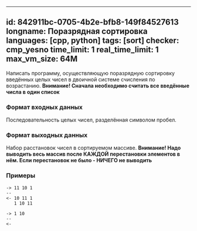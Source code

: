 
---
id: 842911bc-0705-4b2e-bfb8-149f84527613
longname: Поразрядная сортировка
languages: [cpp, python]
tags: [sort]
checker: cmp_yesno
time_limit: 1
real_time_limit: 1
max_vm_size: 64M
---


Написать программу, осуществляющую поразрядную сортировку введённых целых чисел в двоичной системе счисления по возрастанию.
**Внимание! Сначала необходимо считать все введённые числа в один список**

### Формат входных данных

Последовательность целых чисел, разделённая символом пробел.

### Формат выходных данных

Набор расстановок чисел в сортируемом массиве.
**Внимание! Надо выводить весь массив после КАЖДОЙ перестановки элементов в нём. Если перестановок
не было - НИЧЕГО не выводить**

### Примеры

```
-> 11 10 1
--
<- 10 11 1
   1 10 11
```

```
-> 1 10
--
<-
```
